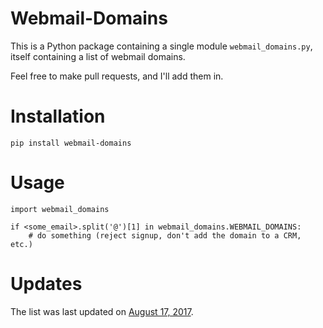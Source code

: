# Webmail-Domains

This is a Python package containing a single module `webmail_domains.py`, 
itself containing a list of webmail domains.

Feel free to make pull requests, and I'll add them in.


# Installation

    pip install webmail-domains


# Usage

    import webmail_domains

    if <some_email>.split('@')[1] in webmail_domains.WEBMAIL_DOMAINS:
        # do something (reject signup, don't add the domain to a CRM, etc.)


# Updates

The list was last updated on [August 17, 2017](https://github.com/mbirtwell/Webmail-Domains/commit/d96c2acea95afec09a4447376242716ac8601f7f).

